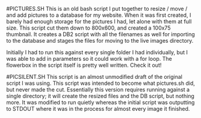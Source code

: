 #PICTURES.SH
This is an old bash script I put together to resize / move / and add pictures to a database for my website. When it was first created, I barely had enough storage for the pictures I had, let alone with them at full size. This script cut them down to 800x600, and created a 100x75 thumbnail. It creates a DB2 script with all the filenames as well for importing to the database and stages the files for moving to the live images directory. 

Initially I had to run this against every single folder I had individually, but I was able to add in parameters so it could work with a for loop. The flowerbox in the script itself is pretty well written. Check it out!

#PICSILENT.SH
This script is an almost unmodified draft of the original script I was using. This script was intended to become what pictures.sh did, but never made the cut. Essentially this version requires running against a single directory; it will create the resized files and the DB script, but nothing more. It was modified to run quietly whereas the initial script was outputting to STDOUT where it was in the process for almost every image it finished.